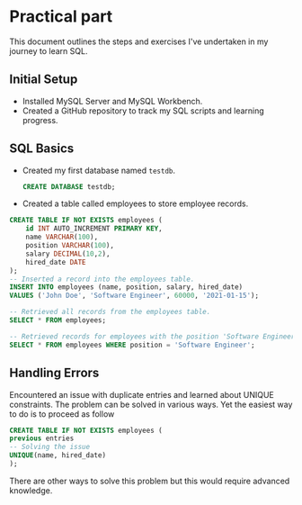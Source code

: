 # Practical part

This document outlines the steps and exercises I've undertaken in my journey to learn SQL.

## Initial Setup

- Installed MySQL Server and MySQL Workbench.
- Created a GitHub repository to track my SQL scripts and learning progress.

## SQL Basics

- Created my first database named `testdb`.
  
  ```sql
  CREATE DATABASE testdb;
  ```
- Created a table called employees to store employee records.

```sql
CREATE TABLE IF NOT EXISTS employees (
    id INT AUTO_INCREMENT PRIMARY KEY, 
    name VARCHAR(100),
    position VARCHAR(100),
    salary DECIMAL(10,2),
    hired_date DATE
);
-- Inserted a record into the employees table.
INSERT INTO employees (name, position, salary, hired_date)
VALUES ('John Doe', 'Software Engineer', 60000, '2021-01-15');

-- Retrieved all records from the employees table.
SELECT * FROM employees;

-- Retrieved records for employees with the position 'Software Engineer'.
SELECT * FROM employees WHERE position = 'Software Engineer';

```
## Handling Errors
Encountered an issue with duplicate entries and learned about UNIQUE constraints.
The problem can be solved in various ways. Yet the easiest way to do is to proceed as follow

```sql
CREATE TABLE IF NOT EXISTS employees (
previous entries
-- Solving the issue
UNIQUE(name, hired_date)
);
```
There are other ways to solve this problem but this would require advanced knowledge.


